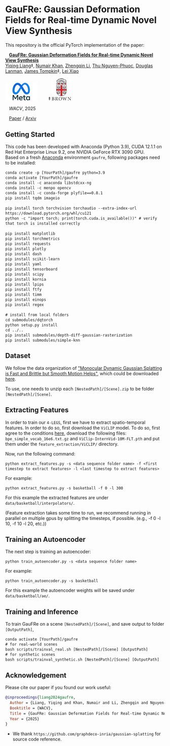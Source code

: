 # GauFRe: Gaussian Deformation Fields for Real-time Dynamic Novel View Synthesis

This repository is the official PyTorch implementation of the paper:

&nbsp;&nbsp;&nbsp;[**GauFRe: Gaussian Deformation Fields for Real-time Dynamic Novel View Synthesis**](https://lynl7130.github.io/gaufre/index.html)  
[Yiqing Liang](https://lynl7130.github.io)‡, [Numair Khan](https://nkhan2.github.io/), [Zhengqin Li](https://sites.google.com/a/eng.ucsd.edu/zhengqinli), [Thu Nguyen-Phuoc](https://www.monkeyoverflow.com/), [Douglas Lanman](https://www.linkedin.com/in/dlanman), [James Tompkin](https://jamestompkin.com/)‡, [Lei Xiao](https://leixiao-ubc.github.io/)  

<img width="20%" text-align="center" margin="auto" src=images/metalogo.png> &nbsp;&nbsp;&nbsp;&nbsp;&nbsp;&nbsp;&nbsp;
‡ <img width="12%"  text-align="center" margin="auto" src=images/brownlogo.svg>

&nbsp;&nbsp;&nbsp;*WACV*, 2025 

&nbsp;&nbsp;&nbsp;[Paper](https://lynl7130.github.io/gaufre/static/pdfs/WACV_2025___GauFRe%20(1).pdf) / [Arxiv](https://arxiv.org/abs/2312.11458)

## Getting Started
This code has been developed with Anaconda (Python 3.9), CUDA 12.1.1 on Red Hat Enterprise Linux 9.2, one NVIDIA GeForce RTX 3090 GPU.  
Based on a fresh [Anaconda](https://www.anaconda.com/download/) environment ```gaufre```, following packages need to be installed:  

  ```Shell
  conda create -p [YourPath]/gaufre python=3.9
  conda activate [YourPath]/gaufre
  conda install -c anaconda libstdcxx-ng
  conda install -c menpo opencv 
  conda install -c conda-forge plyfile==0.8.1
  pip install tqdm imageio

  pip install torch torchvision torchaudio --extra-index-url https://download.pytorch.org/whl/cu121
  python -c "import torch; print(torch.cuda.is_available())" # verify that torch is installed correctly

  pip install matplotlib
pip install torchmetrics
pip install requests 
pip install plotly
pip install dash
pip install scikit-learn
pip install yaml
pip install tensorboard 
pip install scipy
pip install kornia
pip install lpips
pip install ftfy
pip install timm
pip install einops
pip install regex

# install from local folders 
cd submodules/dqtorch
python setup.py install
cd ../..
pip install submodules/depth-diff-gaussian-rasterization
pip install submodules/simple-knn

  ```

## Dataset

We follow the data organization of ["Monocular Dynamic Gaussian Splatting is Fast and Brittle but Smooth Motion Helps"](https://lynl7130.github.io/MonoDyGauBench.github.io/),
which could be downloaded [here](https://1drv.ms/f/c/4dd35d8ee847a247/EpmindtZTxxBiSjYVuaaiuUBr7w3nOzEl6GjrWjmVPuBFw?e=cW5gg1).

To use, one needs to unzip each ```[NestedPath]/[Scene].zip``` to be folder ```[NestedPath]/[Scene]```.


## Extracting Features
In order to train our `4-LEGS`, first we have to extract spatio-temporal features. In order to do so, first download the `ViCLIP` model. To do so, first agree to the conditions [here](https://huggingface.co/OpenGVLab/ViCLIP), download the following files: `bpe_simple_vocab_16e6.txt.gz` and `ViClip-InternVid-10M-FLT.pth` and put them under the `feature_extraction/ViCLIP/` directory. </br>

Now, run the following command:

    python extract_features.py -s <data sequence folder name> -f <first timestep to extract features> -l <last timestep to extract features>

For example:

    python extract_features.py -s basketball -f 0 -l 300

For this example the extracted features are under `data/basketball/interpolators/`.

(Feature extraction takes some time to run, we recommend running in parallel on multiple gpus by splitting the timesteps, if possible. (e.g., -f 0 -l 10, -f 10 -l 20, etc.))

## Training an Autoencoder
The next step is training an autoencoder:

    python train_autoencoder.py -s <data sequence folder name>

For example:

    python train_autoencoder.py -s basketball

For this example the autoencoder weights will be saved under `data/basketball/ae/`.


## Training and Inference

To train GauFRe on a scene ```[NestedPath]/[Scene]```, and save output to folder ```[OutputPath]```, 

```Shell
conda activate [YourPath]/gaufre
# for real-world scenes
bash scripts/trainval_real.sh [NestedPath]/[Scene] [OutputPath]
# for synthetic scenes
bash scripts/trainval_synthetic.sh [NestedPath]/[Scene] [OutputPath]
```



## Acknowledgement

Please cite our paper if you found our work useful:  

```bibtex
@inproceedings{liang2024gaufre,  
  Author = {Liang, Yiqing and Khan, Numair and Li, Zhengqin and Nguyen-Phuoc, Thu and Lanman, Douglas and Tompkin, James and Xiao, Lei},  
  Booktitle = {WACV},  
  Title = {GauFRe: Gaussian Deformation Fields for Real-time Dynamic Novel View Synthesis},  
  Year = {2025}  
}
```

- We thank ```https://github.com/graphdeco-inria/gaussian-splatting``` for source code reference.